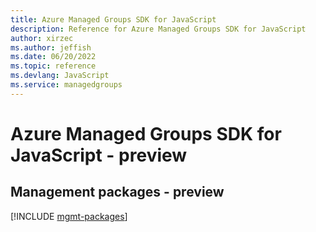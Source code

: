 ```yaml
---
title: Azure Managed Groups SDK for JavaScript
description: Reference for Azure Managed Groups SDK for JavaScript
author: xirzec
ms.author: jeffish
ms.date: 06/20/2022
ms.topic: reference
ms.devlang: JavaScript
ms.service: managedgroups
---
```

# Azure Managed Groups SDK for JavaScript - preview
## Management packages - preview
[!INCLUDE [mgmt-packages](managed-groups-mgmt-index.md)]

